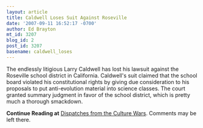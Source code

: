 ```yaml
---
layout: article
title: Caldwell Loses Suit Against Roseville
date: '2007-09-11 16:52:17 -0700'
author: Ed Brayton
mt_id: 3207
blog_id: 2
post_id: 3207
basename: caldwell_loses
---
```

The endlessly litigious Larry Caldwell has lost his lawsuit against the Roseville school district in California. Caldwell's suit claimed that the school board violated his constitutional rights by giving due consideration to his proposals to put anti-evolution material into science classes. The court granted summary judgment in favor of the school district, which is pretty much a thorough smackdown.

**Continue Reading at** [Dispatches from the Culture Wars](http://scienceblogs.com/dispatches/2007/09/caldwell_loses_suit.php). Comments may be left there.
